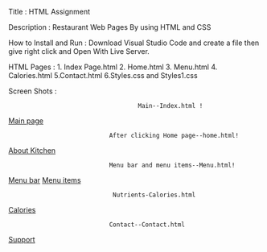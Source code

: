 Title : HTML Assignment

Description : Restaurant Web Pages By using HTML and CSS

How to Install and Run : Download Visual Studio Code and create a file then give right click and Open With Live Server.

HTML Pages : 1. Index Page.html 
             2. Home.html 
             3. Menu.html 
             4. Calories.html 
             5.Contact.html 
             6.Styles.css and Styles1.css



Screen Shots :


                                        Main--Index.html !
[Main page](https://user-images.githubusercontent.com/105827291/173720444-38a822f5-8e70-4c1c-9b95-fcbba61b0190.png)


                                After clicking Home page--home.html!
[About Kitchen](https://user-images.githubusercontent.com/105827291/173721081-c9c44251-3240-455f-87e4-831661c92b2c.png)


                                Menu bar and menu items--Menu.html!
 [Menu bar](https://user-images.githubusercontent.com/105827291/173722179-b854e053-e55d-4def-bb52-36252f125ce3.png)
 [Menu items](https://user-images.githubusercontent.com/105827291/173722364-85479999-d367-4c39-b021-a9b28f739a44.png)

                                 
                                 Nutrients-Calories.html
[Calories](https://user-images.githubusercontent.com/105827291/173722569-01cce95c-2604-477b-9c75-25d31434c849.png)


                                Contact--Contact.html
[Support](https://user-images.githubusercontent.com/105827291/173722817-d88735c8-c1cf-4f49-bc19-a2facb21f3de.png)


